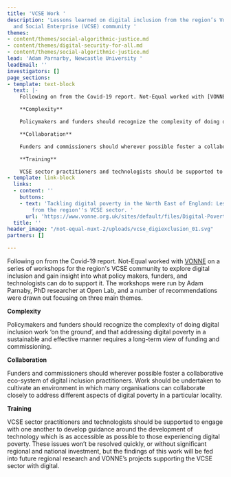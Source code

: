 ```yaml
---
title: 'VCSE Work '
description: 'Lessons learned on digital inclusion from the region’s Voluntary Community
  and Social Enterprise (VCSE) community '
themes:
- content/themes/social-algorithmic-justice.md
- content/themes/digital-security-for-all.md
- content/themes/social-algorithmic-justice.md
lead: 'Adam Parnarby, Newcastle University '
leadEmail: ''
investigators: []
page_sections:
- template: text-block
  text: |-
    Following on from the Covid-19 report. Not-Equal worked with [VONNE](https://www.vonne.org.uk/tackling-digital-poverty-north-east-lessons-learned-regions-vcse-community) on a series of workshops for the region's VCSE community to explore digital inclusion and gain insight into what policy makers, funders, and technologists can do to support it. The workshops were run by Adam Parnaby, PhD researcher at Open Lab, and a number of recommendations were drawn out focusing on three main themes.

    **Complexity**

    Policymakers and funders should recognize the complexity of doing digital inclusion work ‘on the ground’, and that addressing digital poverty in a sustainable and effective manner requires a long-term view of funding and commissioning.

    **Collaboration**

    Funders and commissioners should wherever possible foster a collaborative eco-system of digital inclusion practitioners. Work should be undertaken to cultivate an environment in which many organisations can collaborate closely to address different aspects of digital poverty in a particular locality.

    **Training**

    VCSE sector practitioners and technologists should be supported to engage with one another to develop guidance around the development of technology which is as accessible as possible to those experiencing digital poverty. These issues won’t be resolved quickly, or without significant regional and national investment, but the findings of this work will be fed into future regional research and VONNE’s projects supporting the VCSE sector with digital.
- template: link-block
  links:
  - content: ''
    buttons:
    - text: 'Tackling digital poverty in the North East of England: Lessons learned
        from the region''s VCSE sector. '
      url: 'https://www.vonne.org.uk/sites/default/files/Digital-Poverty-NE.pdf '
  title: ''
header_image: "/not-equal-nuxt-2/uploads/vcse_digiexclusion_01.svg"
partners: []

---
```

Following on from the Covid-19 report. Not-Equal worked with [VONNE](https://www.vonne.org.uk/tackling-digital-poverty-north-east-lessons-learned-regions-vcse-community) on a series of workshops for the region's VCSE community to explore digital inclusion and gain insight into what policy makers, funders, and technologists can do to support it. The workshops were run by Adam Parnaby, PhD researcher at Open Lab, and a number of recommendations were drawn out focusing on three main themes.

**Complexity**

Policymakers and funders should recognize the complexity of doing digital inclusion work ‘on the ground’, and that addressing digital poverty in a sustainable and effective manner requires a long-term view of funding and commissioning.

**Collaboration**

Funders and commissioners should wherever possible foster a collaborative eco-system of digital inclusion practitioners. Work should be undertaken to cultivate an environment in which many organisations can collaborate closely to address different aspects of digital poverty in a particular locality.

**Training**

VCSE sector practitioners and technologists should be supported to engage with one another to develop guidance around the development of technology which is as accessible as possible to those experiencing digital poverty. These issues won’t be resolved quickly, or without significant regional and national investment, but the findings of this work will be fed into future regional research and VONNE’s projects supporting the VCSE sector with digital.
